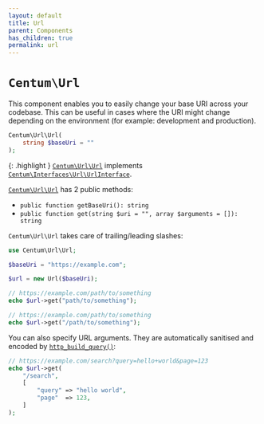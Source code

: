 ```yaml
---
layout: default
title: Url
parent: Components
has_children: true
permalink: url
---
```




# `Centum\Url`

This component enables you to easily change your base URI across your codebase.
This can be useful in cases where the URI might change depending on the environment (for example: development and production).

```php
Centum\Url\Url(
    string $baseUri = ""
);
```

{: .highlight }
[`Centum\Url\Url`](https://github.com/SidRoberts/centum/blob/development/src/Url/Url.php) implements [`Centum\Interfaces\Url\UrlInterface`](https://github.com/SidRoberts/centum/blob/development/src/Interfaces/Url/UrlInterface.php).

[`Centum\Url\Url`](https://github.com/SidRoberts/centum/blob/development/src/Url/Url.php) has 2 public methods:

- `public function getBaseUri(): string`
- `public function get(string $uri = "", array $arguments = []): string`

`Centum\Url\Url` takes care of trailing/leading slashes:

```php
use Centum\Url\Url;

$baseUri = "https://example.com";

$url = new Url($baseUri);

// https://example.com/path/to/something
echo $url->get("path/to/something");

// https://example.com/path/to/something
echo $url->get("/path/to/something");
```

You can also specify URL arguments.
They are automatically sanitised and encoded by [`http_build_query()`](http://php.net/http_build_query):

```php
// https://example.com/search?query=hello+world&page=123
echo $url->get(
    "/search",
    [
        "query" => "hello world",
        "page"  => 123,
    ]
);
```
